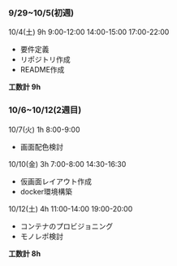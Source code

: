 ### 9/29~10/5(初週) 
10/4(土) 9h
9:00-12:00
14:00-15:00
17:00-22:00

- 要件定義
- リポジトリ作成
- README作成

**工数計 9h**

### 10/6~10/12(2週目) 
10/7(火) 1h
8:00-9:00

- 画面配色検討

10/10(金) 3h
7:00-8:00
14:30-16:30

- 仮画面レイアウト作成
- docker環境構築

10/12(土) 4h
11:00-14:00
19:00-20:00

- コンテナのプロビジョニング
- モノレポ検討

**工数計 8h**
